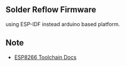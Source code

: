 
## Solder Reflow Firmware
using ESP-IDF instead arduino based platform.


## Note 
- [ESP8266 Toolchain Docs](https://docs.espressif.com/projects/esp8266-rtos-sdk/en/latest/get-started/index.html#setup-toolchain)
